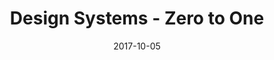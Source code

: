 ---
date: 2017-10-05
title: Design Systems - Zero to One
speaker: Paul Farino
link: https://www.youtube.com/watch?v=Eq0-Sz5S9iI
image: ./images/zero-to-one.jpg
description: Paul Farino discusses the lifecycle and iterative nature of building a design system. He’ll cover creating buy-in with internal stakeholders and tactical ways to scale and maintain a design system.

---
